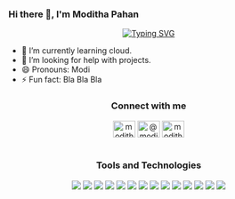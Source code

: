 ### Hi there 👋, I'm Moditha Pahan

<div align="center">
  <a href="/">
    <img src="https://readme-typing-svg.demolab.com?font=Fira+Code&size=34&duration=4000&pause=1000&center=true&random=false&width=435&lines=Tech%20Lover;Problem%20Solver;Hard Worker" alt="Typing SVG">
  </a>
</div>

<!-- **modithapahan/modithapahan** is a ✨ _special_ ✨ repository because its `README.md` (this file) appears on your GitHub profile.
<!-- - 🔭 I’m currently working on E-Commerce Application. -->
<!-- 👯 I’m looking to collaborate on java projects. -->
<!-- - 💬 Ask me about Java. -->

<!-- Here are some ideas to get you started: -->
- 🌱 I’m currently learning cloud.
- 🤔 I’m looking for help with projects.
- 😄 Pronouns: Modi
- ⚡ Fun fact: Bla Bla Bla

<h3 align="center">Connect with me</h3>
<p align="center">
<!-- blank -->
<a href="https://linkedin.com/in/modithapahan" target="blank"><img align="center" src="https://raw.githubusercontent.com/rahuldkjain/github-profile-readme-generator/master/src/images/icons/Social/linked-in-alt.svg" alt="modithapahan" height="30" width="40" /></a>
<a href="https://medium.com/@modithapahan" target="blank"><img align="center" src="https://raw.githubusercontent.com/rahuldkjain/github-profile-readme-generator/master/src/images/icons/Social/medium.svg" alt="@modithapahan" height="30" width="40" /></a>
<a href="https://www.hackerrank.com/modithapahan" target="blank"><img align="center" src="https://raw.githubusercontent.com/rahuldkjain/github-profile-readme-generator/master/src/images/icons/Social/hackerrank.svg" alt="modithapahan" height="30" width="40" /></a>

<br />
<br />

<h3 align="center">Tools and Technologies</h3>

  <p align="center">
    <a href="https://skillicons.dev"><img align="center" src="https://skillicons.dev/icons?i=javascript" /></a>
    <a href="https://skillicons.dev"><img align="center" src="https://skillicons.dev/icons?i=html" /></a>
    <a href="https://skillicons.dev"><img align="center" src="https://skillicons.dev/icons?i=css" /></a>
    <a href="https://skillicons.dev"><img align="center" src="https://skillicons.dev/icons?i=java" /></a>
    <a href="https://skillicons.dev"><img align="center" src="https://skillicons.dev/icons?i=python" /></a>
    <a href="https://skillicons.dev"><img align="center" src="https://skillicons.dev/icons?i=nodejs" /></a>
    <a href="https://skillicons.dev"><img align="center" src="https://skillicons.dev/icons?i=express" /></a>
    <a href="https://skillicons.dev"><img align="center" src="https://skillicons.dev/icons?i=docker" /></a>
    <a href="https://skillicons.dev"><img align="center" src="https://skillicons.dev/icons?i=firebase" /></a>
    <a href="https://skillicons.dev"><img align="center" src="https://skillicons.dev/icons?i=mongodb" /></a>
    <a href="https://skillicons.dev"><img align="center" src="https://skillicons.dev/icons?i=linux" /></a>
    <a href="https://skillicons.dev"><img align="center" src="https://skillicons.dev/icons?i=redhat" /></a>
    <a href="https://skillicons.dev"><img align="center" src="https://skillicons.dev/icons?i=gcp" /></a>
    <a href="https://skillicons.dev"><img align="center" src="https://skillicons.dev/icons?i=aws" /></a>
<!--     <a href="https://skillicons.dev">
      <img align="center" src="https://skillicons.dev/icons?i=javascript,html,css,java,spring,nodejs,express,docker,react,mysql,tailwind,firebase,mongodb,linux,gcp,aws" />
    </a> -->
  </p>
